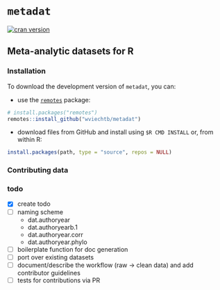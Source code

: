 # `metadat`

[![cran version](https://www.r-pkg.org/badges/version-ago/metadat)](https://cran.r-project.org/package=metadat/)

## Meta-analytic datasets for R

### Installation

To download the development version of `metadat`, you can:

* use the [`remotes`](https://github.com/r-lib/remotes) package:

```r
# install.packages("remotes")
remotes::install_github("wviechtb/metadat")
```

* download files from GitHub and install using `$R CMD INSTALL` or, from within R:

```r
install.packages(path, type = "source", repos = NULL)
```

### Contributing data


### todo

- [X] create todo
- [ ] naming scheme
  - dat.authoryear
  - dat.authoryearb.1
  - dat.authoryear.corr
  - dat.authoryear.phylo
- [ ] boilerplate function for doc generation
- [ ] port over existing datasets
- [ ] document/describe the workflow (raw -> clean data) and add contributor guidelines
- [ ] tests for contributions via PR